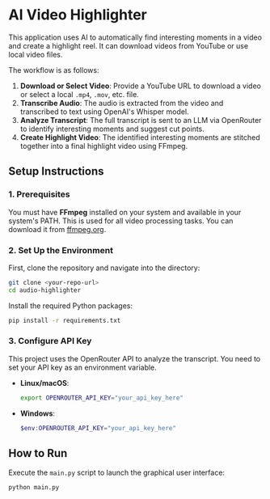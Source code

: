 # AI Video Highlighter

This application uses AI to automatically find interesting moments in a video and create a highlight reel. It can download videos from YouTube or use local video files.

The workflow is as follows:
1.  **Download or Select Video**: Provide a YouTube URL to download a video or select a local `.mp4`, `.mov`, etc. file.
2.  **Transcribe Audio**: The audio is extracted from the video and transcribed to text using OpenAI's Whisper model.
3.  **Analyze Transcript**: The full transcript is sent to an LLM via OpenRouter to identify interesting moments and suggest cut points.
4.  **Create Highlight Video**: The identified interesting moments are stitched together into a final highlight video using FFmpeg.

## Setup Instructions

### 1. Prerequisites

You must have **FFmpeg** installed on your system and available in your system's PATH. This is used for all video processing tasks. You can download it from [ffmpeg.org](https://ffmpeg.org/download.html).

### 2. Set Up the Environment

First, clone the repository and navigate into the directory:
```bash
git clone <your-repo-url>
cd audio-highlighter
```

Install the required Python packages:
```bash
pip install -r requirements.txt
```

### 3. Configure API Key

This project uses the OpenRouter API to analyze the transcript. You need to set your API key as an environment variable.

-   **Linux/macOS**:
    ```bash
    export OPENROUTER_API_KEY="your_api_key_here"
    ```
-   **Windows**:
    ```powershell
    $env:OPENROUTER_API_KEY="your_api_key_here"
    ```

## How to Run

Execute the `main.py` script to launch the graphical user interface:
```bash
python main.py
```